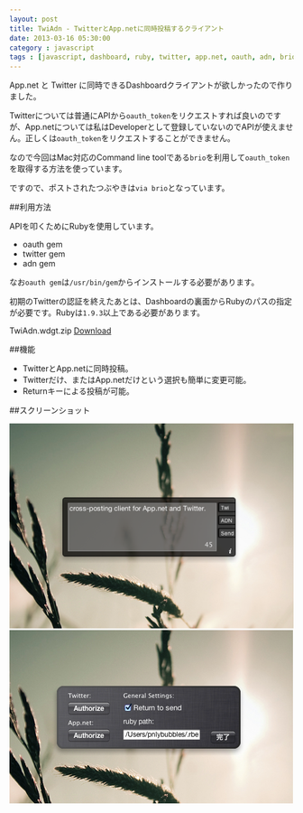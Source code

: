 ```yaml
---
layout: post
title: TwiAdn - TwitterとApp.netに同時投稿するクライアント
date: 2013-03-16 05:30:00
category : javascript
tags : [javascript, dashboard, ruby, twitter, app.net, oauth, adn, brio]
---
```


App.net と Twitter に同時できるDashboardクライアントが欲しかったので作りました。

Twitterについては普通にAPIから`oauth_token`をリクエストすれば良いのですが、App.netについては私はDeveloperとして登録していないのでAPIが使えません。正しくは`oauth_token`をリクエストすることができません。

なので今回はMac対応のCommand line toolである`brio`を利用して`oauth_token`を取得する方法を使っています。

ですので、ポストされたつぶやきは`via brio`となっています。

##利用方法

APIを叩くためにRubyを使用しています。

* oauth gem
* twitter gem
* adn gem

なお`oauth gem`は`/usr/bin/gem`からインストールする必要があります。

初期のTwitterの認証を終えたあとは、Dashboardの裏面からRubyのパスの指定が必要です。Rubyは`1.9.3`以上である必要があります。

TwiAdn.wdgt.zip
<a class="btn" href="">Download</a>

##機能

* TwitterとApp.netに同時投稿。
* Twitterだけ、またはApp.netだけという選択も簡単に変更可能。
* Returnキーによる投稿が可能。

##スクリーンショット

<img src="/img/2013-03-16-TwiAdn1.png" />

<img src="/img/2013-03-16-TwiAdn2.png" />